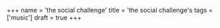 +++
name = 'the social challenge'
title = 'the social challenge's
tags = ['music']
draft = true
+++


